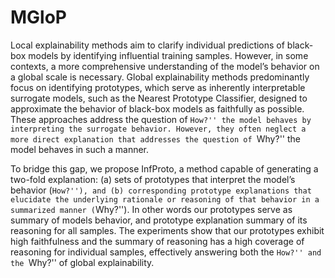 # MGloP

Local explainability methods aim to clarify individual predictions of black-box models by identifying influential training samples. However, in some contexts, a more comprehensive understanding of the model’s behavior on a global scale is necessary. Global explainability methods predominantly focus on identifying prototypes, which serve as inherently interpretable surrogate models, such as the Nearest Prototype Classifier, designed to approximate the behavior of black-box models as faithfully as possible. These approaches address the question of ``How?'' the model behaves by interpreting the surrogate behavior. However, they often neglect a more direct explanation that addresses the question of ``Why?'' the model behaves in such a manner.

To bridge this gap, we propose InfProto, a method capable of generating a two-fold explanation: (a) sets of prototypes that interpret the model’s behavior (``How?''), and (b) corresponding prototype explanations that elucidate the underlying rationale or reasoning of that behavior in a summarized manner (``Why?''). In other words our prototypes serve as summary of models behavior, and prototype explanation summary of its reasoning for all samples. The experiments show that our prototypes exhibit high faithfulness and the summary of reasoning has a high coverage of reasoning for individual samples, effectively answering both the ``How?'' and the ``Why?'' of global explainability.
